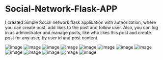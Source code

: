 # Social-Network-Flask-APP
I created Simple Social network flask applikation with authorization, where you can create post, add likes to the post and follow user. Also, you can log in as
adminstrator and manage posts, like who likes this post and create post for any user, by user id and post content. 


![image](https://user-images.githubusercontent.com/96307105/170985603-21185fa1-b4be-459a-a65c-b11abfa006e8.png)
![image](https://user-images.githubusercontent.com/96307105/170985675-1366aae1-7583-4cc0-af98-471ab200c1ec.png)
![image](https://user-images.githubusercontent.com/96307105/170985720-eb2ebf01-3faf-45a9-850c-ea6989c61a1f.png)
![image](https://user-images.githubusercontent.com/96307105/170985769-679e69a6-e064-4f7e-ac19-130670f0be3f.png)
![image](https://user-images.githubusercontent.com/96307105/170985846-958c17a8-def8-472a-97c3-398df958e7cc.png)
![image](https://user-images.githubusercontent.com/96307105/170985914-af84e389-9845-4f64-bdf5-b497f591197f.png)
![image](https://user-images.githubusercontent.com/96307105/170985948-12b08838-c1cb-4f4f-b614-a78ba467c5d1.png)
![image](https://user-images.githubusercontent.com/96307105/170985992-50d5c23d-b035-4c99-bd85-83f8082778e3.png)
![image](https://user-images.githubusercontent.com/96307105/170986054-c88da339-758a-4a8a-a9ef-a08669bc42e8.png)
![image](https://user-images.githubusercontent.com/96307105/170986134-990ff77d-b3dd-463f-92a5-1f0b6f30f09d.png)
![image](https://user-images.githubusercontent.com/96307105/170986203-db3b8baf-a8c7-4134-b25f-965ec7f3ba3d.png)
![image](https://user-images.githubusercontent.com/96307105/170986226-d6ff6fb0-e3e7-4961-871b-c3380fe69ca7.png) ![image](https://user-images.githubusercontent.com/96307105/170986263-3d76a249-b4ec-4652-aeaf-78d4a4973688.png)

